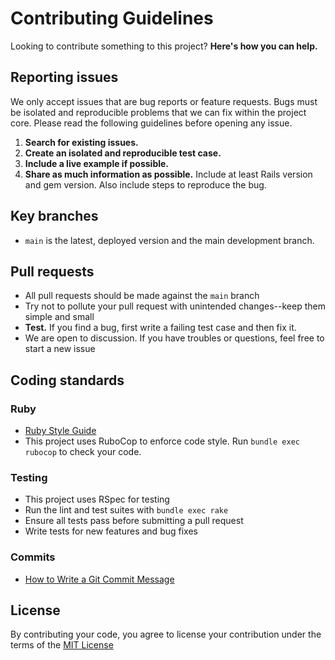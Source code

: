 # Contributing Guidelines

Looking to contribute something to this project? **Here's how you can help.**

## Reporting issues

We only accept issues that are bug reports or feature requests. Bugs must be isolated and reproducible problems that we can fix within the project core. Please read the following guidelines before opening any issue.

1. **Search for existing issues.**
2. **Create an isolated and reproducible test case.**
3. **Include a live example if possible.**
4. **Share as much information as possible.** Include at least Rails version and gem version. Also include steps to reproduce the bug.

## Key branches

- `main` is the latest, deployed version and the main development branch.

## Pull requests

- All pull requests should be made against the `main` branch
- Try not to pollute your pull request with unintended changes--keep them simple and small
- **Test.** If you find a bug, first write a failing test case and then fix it.
- We are open to discussion. If you have troubles or questions, feel free to start a new issue

## Coding standards

### Ruby

- [Ruby Style Guide](https://github.com/rubocop/ruby-style-guide)
- This project uses RuboCop to enforce code style. Run `bundle exec rubocop` to check your code.

### Testing

- This project uses RSpec for testing
- Run the lint and test suites with `bundle exec rake`
- Ensure all tests pass before submitting a pull request
- Write tests for new features and bug fixes

### Commits

- [How to Write a Git Commit Message](https://cbea.ms/git-commit/#seven-rules)

## License

By contributing your code, you agree to license your contribution under the terms of the [MIT License](LICENSE)
